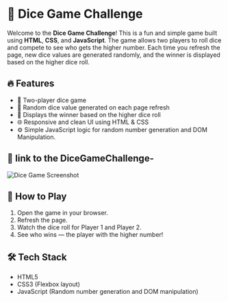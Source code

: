 # 🎲 Dice Game Challenge

Welcome to the **Dice Game Challenge**! This is a fun and simple game built using **HTML**, **CSS**, and **JavaScript**. The game allows two players to roll dice and compete to see who gets the higher number. Each time you refresh the page, new dice values are generated randomly, and the winner is displayed based on the higher dice roll.

## 🔥 Features

- 🎯 Two-player dice game
- 🎲 Random dice value generated on each page refresh
- 👑 Displays the winner based on the higher dice roll
- 🌐 Responsive and clean UI using HTML & CSS
- ⚙️ Simple JavaScript logic for random number generation and DOM Manipulation.

## 📸 link to the DiceGameChallenge-

![Dice Game Screenshot](screenshot.png)  


## 🚀 How to Play

1. Open the game in your browser.
2. Refresh the page.
3. Watch the dice roll for Player 1 and Player 2.
4. See who wins — the player with the higher number!

## 🛠️ Tech Stack

- HTML5
- CSS3 (Flexbox layout)
- JavaScript (Random number generation and DOM manipulation)



